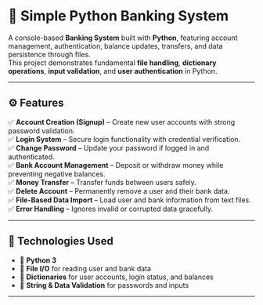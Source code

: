 # 🏦 Simple Python Banking System

A console-based **Banking System** built with **Python**, featuring account management, authentication, balance updates, transfers, and data persistence through files.  
This project demonstrates fundamental **file handling**, **dictionary operations**, **input validation**, and **user authentication** in Python.

---

## ⚙️ Features

✅ **Account Creation (Signup)** – Create new user accounts with strong password validation.  
✅ **Login System** – Secure login functionality with credential verification.  
✅ **Change Password** – Update your password if logged in and authenticated.  
✅ **Bank Account Management** – Deposit or withdraw money while preventing negative balances.  
✅ **Money Transfer** – Transfer funds between users safely.  
✅ **Delete Account** – Permanently remove a user and their bank data.  
✅ **File-Based Data Import** – Load user and bank information from text files.  
✅ **Error Handling** – Ignores invalid or corrupted data gracefully.

---

## 🧩 Technologies Used

- 🐍 **Python 3**
- 📁 **File I/O** for reading user and bank data
- 🧠 **Dictionaries** for user accounts, login status, and balances
- 🔐 **String & Data Validation** for passwords and inputs

---
